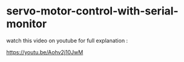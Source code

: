 # servo-motor-control-with-serial-monitor

watch this video on youtube for full explanation :

https://youtu.be/Aohv2j10JwM
